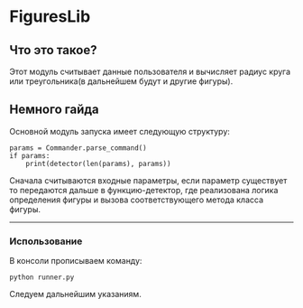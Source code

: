 # FiguresLib

## Что это такое? ##
Этот модуль считывает данные пользователя и вычисляет радиус круга или треугольника(в дальнейшем будут и другие фигуры).

## Немного гайда ##
Основной модуль запуска имеет следующую структуру:

	params = Commander.parse_command()
    if params:
        print(detector(len(params), params))


Сначала считываются входные параметры, если параметр существует то передаются дальше в функцию-детектор,
где реализована логика определения фигуры и вызова соответствующего метода класса фигуры.


----------



### Использование ###

В консоли прописываем команду:

	python runner.py

Следуем дальнейшим указаниям.